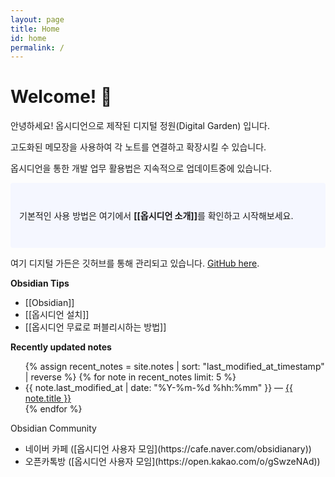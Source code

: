 ```yaml
---
layout: page
title: Home
id: home
permalink: /
---
```


# Welcome! 🌱
안녕하세요! 옵시디언으로 제작된 디지털 정원(Digital Garden) 입니다.

고도화된 메모장을 사용하여 각 노트를 연결하고 확장시킬 수 있습니다.

옵시디언을 통한 개발 업무 활용법은 지속적으로 업데이트중에 있습니다.


<p style="padding: 3em 1em; background: #f5f7ff; border-radius: 4px;">
  기본적인 사용 방법은 여기에서 <span style="font-weight: bold">[[옵시디언 소개]]</span>를 확인하고 시작해보세요.
</p>

여기 디지털 가든은 깃허브를 통해 관리되고 있습니다. [GitHub here](https://github.com/xodnjs6038/myDigitalGarden).

**Obsidian Tips**
<ul>
	<li>[[Obsidian]]</li>
	<li>[[옵시디언 설치]]</li>
	<li>[[옵시디언 무료로 퍼블리시하는 방법]]</li>
</ul>


<strong>Recently updated notes</strong>

<ul>
  {% assign recent_notes = site.notes | sort: "last_modified_at_timestamp" | reverse %}
  {% for note in recent_notes limit: 5 %}
    <li>
      {{ note.last_modified_at | date: "%Y-%m-%d %hh:%mm" }} — <a class="internal-link" href="{{ site.baseurl }}{{ note.url }}">{{ note.title }}</a>
    </li>
  {% endfor %}
</ul>


Obsidian Community
<ul>
	<li>네이버 카페 ([옵시디언 사용자 모임](https://cafe.naver.com/obsidianary))</li>
	<li>오픈카톡방 ([옵시디언 사용자 모임](https://open.kakao.com/o/gSwzeNAd))</li>
</ul>


<style>
  .wrapper {
    max-width: 46em;
  }
</style>

